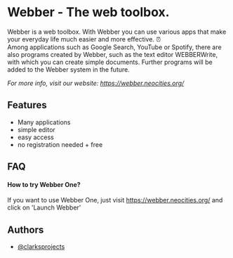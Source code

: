 # Webber - The web toolbox.

Webber is a web toolbox.
With Webber you can use various apps that make your everyday life much easier and more effective. ⏰  
Among applications such as Google Search, YouTube or Spotify, there are also programs created by Webber, such as the text editor WEBBERWrite, with which you can create simple documents.
Further programs will be added to the Webber system in the future. 

 *For more info, visit our website: https://webber.neocities.org/*


## Features

- Many applications
- simple editor
- easy access
- no registration needed + free


## FAQ

#### How to try Webber One?

If you want to use Webber One, just visit https://webber.neocities.org/ and click on 'Launch Webber'

## Authors

- [@clarksprojects](https://www.github.com/clarksprojects)


